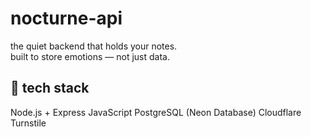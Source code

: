# nocturne-api

the quiet backend that holds your notes.  
built to store emotions — not just data.

## 🧠 tech stack
Node.js + Express
JavaScript
PostgreSQL (Neon Database)
Cloudflare Turnstile
